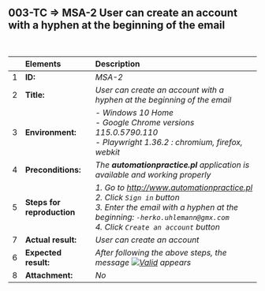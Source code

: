 ## 003-TC => MSA-2 User can create an account with a hyphen at the beginning of the email

<br>

|     | Elements                   | Description                                                                                                                                                                                           |
| :-- | :------------------------- | :---------------------------------------------------------------------------------------------------------------------------------------------------------------------------------------------------- |
| 1   | **ID:**                    | _MSA-2_                                                                                                                                                                                               |
| 2   | **Title:**                 | _User can create an account with a hyphen at the beginning of the email_                                                                                                                              |
| 3   | **Environment:**           | _- Windows 10 Home <br> - Google Chrome versions 115.0.5790.110 <br> - Playwright 1.36.2 : chromium, firefox, webkit_                                                                                 |
| 4   | **Preconditions:**         | _The **automationpractice.pl** application is available and working properly_                                                                                                                         |
| 5   | **Steps for reproduction** | _1. Go to http://www.automationpractice.pl <br> 2. Click `Sign in` button <br> 3. Enter the email with a hyphen at the beginning: `-herko.uhlemann@gmx.com` <br> 4. Click `Create an account` button_ |
| 7   | **Actual result:**         | _User can create an account_                                                                                                                                                                          |
| 6   | **Expected result:**       | _After following the above steps, the message [![Valid](https://img.shields.io/badge/Invalid%20email%20address.-f3515c)](#) appears_                                                                  |
| 8   | **Attachment:**            | _No_                                                                                                                                                                                                  |
